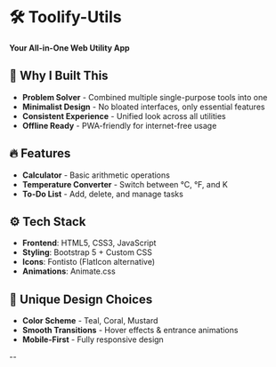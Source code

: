 # 🛠️ Toolify-Utils  
**Your All-in-One Web Utility App**  


## 🌟 Why I Built This  
- **Problem Solver** - Combined multiple single-purpose tools into one  
- **Minimalist Design** - No bloated interfaces, only essential features  
- **Consistent Experience** - Unified look across all utilities  
- **Offline Ready** - PWA-friendly for internet-free usage  

## 🔥 Features  
- **Calculator** - Basic arithmetic operations  
- **Temperature Converter** - Switch between °C, °F, and K  
- **To-Do List** - Add, delete, and manage tasks  

## ⚙ Tech Stack  
- **Frontend**: HTML5, CSS3, JavaScript  
- **Styling**: Bootstrap 5 + Custom CSS  
- **Icons**: Fontisto (FlatIcon alternative)  
- **Animations**: Animate.css  

## 🎨 Unique Design Choices  
- **Color Scheme** - Teal, Coral, Mustard  
- **Smooth Transitions** - Hover effects & entrance animations  
- **Mobile-First** - Fully responsive design  

--
